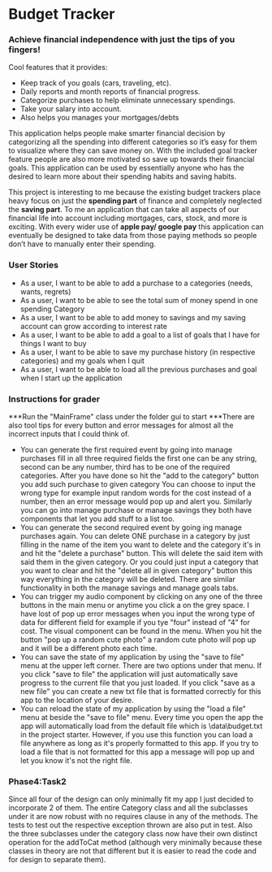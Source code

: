 # Budget Tracker

### Achieve financial independence with just the tips of you fingers!

Cool features that it provides:
- Keep track of you goals (cars, traveling, etc).
- Daily reports and month reports of financial progress.
- Categorize purchases to help eliminate unnecessary spendings.
- Take your salary into account.
- Also helps you manages your mortgages/debts

This application helps people make smarter financial decision by categorizing all the spending into different categories 
so it’s easy for them to visualize where they can save money on. With the included goal tracker feature people are also 
more motivated so save up towards their financial goals. This application can be used by essentially anyone who has the 
desired to learn more about their spending habits and saving habits.

This project is interesting to me because the existing budget trackers place heavy focus on just the **spending part** 
of finance and completely neglected the **saving part**. To me an application that can take all aspects of our 
financial life into account including mortgages, cars, stock, and more is exciting. With every wider use of **apple pay/
google pay** this application can eventually be designed to take data from those paying methods so people don’t have to
manually enter their spending.  



### User Stories

- As a user, I want to be able to add a purchase to a categories (needs, wants, regrets)
- As a user, I want to be able to see the total sum of money spend in one spending Category
- As a user, I want to be able to add money to savings and my saving account can grow according to interest rate
- As a user, I want to be able to add a goal to a list of goals that I have for things I want to buy
- As a user, I want to be able to save my purchase history (in respective categories) and my goals when I quit
- As a user, I want to be able to load all the previous purchases and goal when I start up the application

### Instructions for grader
***Run the "MainFrame" class under the folder gui to start
***There are also tool tips for every button and error messages for almost all the incorrect inputs that I could think 
of. 
- You can generate the first required event by going into manage purchases fill in all three required fields
the first one can be any string, second can be any number, third has to be one of the required categories. 
After you have done so hit the "add to the category" button you add such purchase to given category You can
choose to input the wrong type for example input random words for the cost instead of a number, then an error message
would pop up and alert you. Similarly you can go into manage purchase or manage savings they both have components
that let you add stuff to a list too.
- You can generate the second required event by going ing manage purchases again. You can delete ONE purchase in a 
category by just filling in the name of the item you want to delete and the category it's in and hit the "delete a 
purchase" button. This will delete the said item with said them in the given category. Or you could just input a category
that you want to clear 
and hit the "delete all in given category" button this way everything in the category will be deleted. There are similar
functionality in both the manage savings and manage goals tabs.
- You can trigger my audio component by clicking on any one of the three buttons in the main menu or 
anytime you click a on the grey space. I have lost of pop up error messages when you input the wrong type of data for
different field for example if you tye "four" instead of "4" for cost. The visual component can be found 
in the menu. When you hit the button "pop up a random cute photo" a random cute photo will pop up and 
it will be a different photo each time.
- You can save the state of my application by using the "save to file" menu at the upper left corner. There are 
two options under that menu. If you click "save to file" the application will just automatically save progress 
to the current file that you just loaded. If you click "save as a new file" you can create a new txt file that is 
formatted correctly for this app to the location of your desire.
- You can reload the state of my application by using the "load a file" menu at beside the "save to file" menu.
Every time you open the app the app will automatically load from the default file which is \data\budget.txt in the 
project starter. However, if you use this function you can load a file anywhere as long as it's properly formatted 
to this app. If you try to load a file that is not formatted for this app a message will pop up and let you know it's
not the right file.
### Phase4:Task2
Since all four of the design can only minimally fit my app I just decided to incorporate 2 of them.
The entire Category class and all the subclasses under it are now robust with no requires clause in 
any of the methods. The tests to test out the respective exception thrown are also put in test.
Also the three subclasses under the category class now have their own distinct operation for the addToCat method
(although very minimally because these classes in theory are not that different but it is easier to read the code 
and for design to separate them).